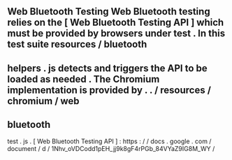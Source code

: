 #
Web
Bluetooth
Testing
Web
Bluetooth
testing
relies
on
the
[
Web
Bluetooth
Testing
API
]
which
must
be
provided
by
browsers
under
test
.
In
this
test
suite
resources
/
bluetooth
-
helpers
.
js
detects
and
triggers
the
API
to
be
loaded
as
needed
.
The
Chromium
implementation
is
provided
by
.
.
/
resources
/
chromium
/
web
-
bluetooth
-
test
.
js
.
[
Web
Bluetooth
Testing
API
]
:
https
:
/
/
docs
.
google
.
com
/
document
/
d
/
1Nhv_oVDCodd1pEH_jj9k8gF4rPGb_84VYaZ9IG8M_WY
/
